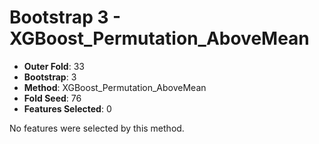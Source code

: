 # Bootstrap 3 - XGBoost_Permutation_AboveMean

- **Outer Fold**: 33
- **Bootstrap**: 3
- **Method**: XGBoost_Permutation_AboveMean
- **Fold Seed**: 76
- **Features Selected**: 0

No features were selected by this method.
